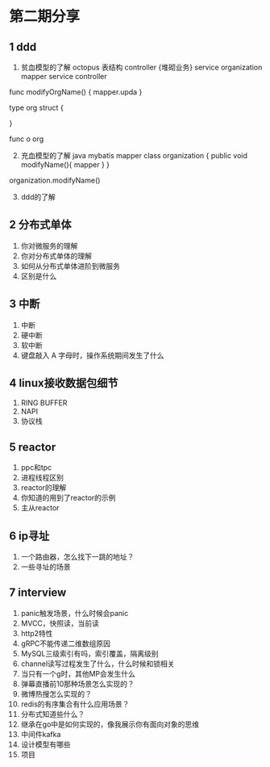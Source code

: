 # 第二期分享

## 1 ddd

1. 贫血模型的了解
octopus 表结构 controller {堆砌业务} service organization mapper service controller

func modifyOrgName() {
    mapper.upda
}

type org struct {

}

func o org 

2. 充血模型的了解
java mybatis mapper
class organization {
    public void modifyName(){
        mapper
    }
}

organization.modifyName()

3. ddd的了解

## 2 分布式单体

1. 你对微服务的理解
2. 你对分布式单体的理解
3. 如何从分布式单体进阶到微服务
4. 区别是什么

## 3 中断

1. 中断
2. 硬中断
3. 软中断
4. 键盘敲入 A 字母时，操作系统期间发生了什么

## 4 linux接收数据包细节

1. RING BUFFER
2. NAPI
3. 协议栈

## 5 reactor

1. ppc和tpc
2. 进程线程区别
3. reactor的理解
4. 你知道的用到了reactor的示例
5. 主从reactor

## 6 ip寻址

1. 一个路由器，怎么找下一跳的地址？
2. 一些寻址的场景

## 7 interview

1. panic触发场景，什么时候会panic
2. MVCC，快照读，当前读
3. http2特性
4. gRPC不能传递二维数组原因
5. MySQL三级索引有吗，索引覆盖，隔离级别
6. channel读写过程发生了什么，什么时候和锁相关
7. 当只有一个g时，其他MP会发生什么
8. 弹幕直播前10那种场景怎么实现的？
9. 微博热搜怎么实现的？
10. redis的有序集合有什么应用场景？
11. 分布式知道些什么？
12. 继承在go中是如何实现的，像我展示你有面向对象的思维
13. 中间件kafka
14. 设计模型有哪些
15. 项目

